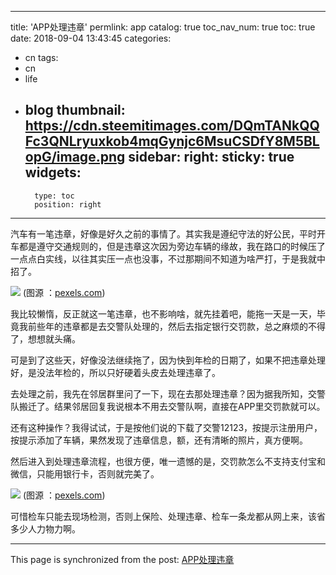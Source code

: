 
---
title: 'APP处理违章'
permlink: app
catalog: true
toc_nav_num: true
toc: true
date: 2018-09-04 13:43:45
categories:
- cn
tags:
- cn
- life
- blog
thumbnail: https://cdn.steemitimages.com/DQmTANkQQFc3QNLryuxkob4mqGynjc6MsuCSDfY8M5BLopG/image.png
sidebar:
    right:
        sticky: true
widgets:
    -
        type: toc
        position: right
---


汽车有一笔违章，好像是好久之前的事情了。其实我是遵纪守法的好公民，平时开车都是遵守交通规则的，但是违章这次因为旁边车辆的缘故，我在路口的时候压了一点点白实线，以往其实压一点也没事，不过那期间不知道为啥严打，于是我就中招了。

![](https://cdn.steemitimages.com/DQmTANkQQFc3QNLryuxkob4mqGynjc6MsuCSDfY8M5BLopG/image.png)
(图源 ：[pexels.com]( https://www.pexels.com/))

我比较懒惰，反正就这一笔违章，也不影响啥，就先挂着吧，能拖一天是一天，毕竟我前些年的违章都是去交警队处理的，然后去指定银行交罚款，总之麻烦的不得了，想想就头痛。

可是到了这些天，好像没法继续拖了，因为快到年检的日期了，如果不把违章处理好，是没法年检的，所以只好硬着头皮去处理违章了。

去处理之前，我先在邻居群里问了一下，现在去那处理违章？因为据我所知，交警队搬迁了。结果邻居回复我说根本不用去交警队啊，直接在APP里交罚款就可以。

还有这种操作？我得试试，于是按他们说的下载了交警12123，按提示注册用户，按提示添加了车辆，果然发现了违章信息，额，还有清晰的照片，真方便啊。

然后进入到处理违章流程，也很方便，唯一遗憾的是，交罚款怎么不支持支付宝和微信，只能用银行卡，否则就完美了。

![](https://cdn.steemitimages.com/DQmV3fT5tsGrvX3NeThyufEvCT6Jhmw4neGBeE1ogPteihn/image.png)
(图源 ：[pexels.com]( https://www.pexels.com/))

可惜检车只能去现场检测，否则上保险、处理违章、检车一条龙都从网上来，该省多少人力物力啊。

- - -

This page is synchronized from the post: [APP处理违章](https://steemit.com/@oflyhigh/app)
